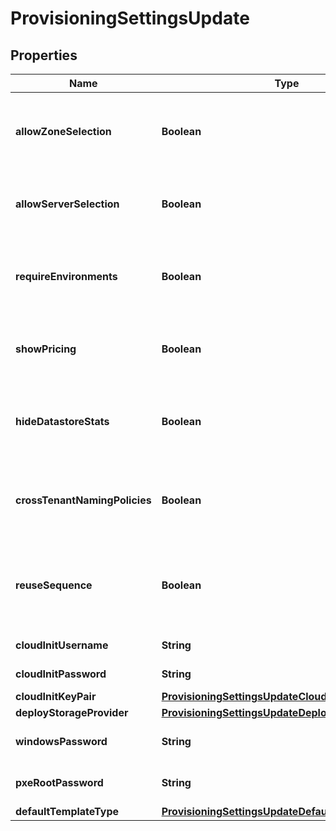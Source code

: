 

# ProvisioningSettingsUpdate

## Properties

Name | Type | Description | Notes
------------ | ------------- | ------------- | -------------
**allowZoneSelection** | **Boolean** | Use this to enable / disable allowing cloud selection |  [optional]
**allowServerSelection** | **Boolean** | Use this to enable / disable allowing host selection |  [optional]
**requireEnvironments** | **Boolean** | Use this to enable / disable requiring environment selection |  [optional]
**showPricing** | **Boolean** | Use this to enable / disable showing pricing |  [optional]
**hideDatastoreStats** | **Boolean** | Use this to enable / disable hiding datastore stats |  [optional]
**crossTenantNamingPolicies** | **Boolean** | Use this to enable / disable cross-tenant naming policies |  [optional]
**reuseSequence** | **Boolean** | Use this to enable / disable reusing naming sequence numbers |  [optional]
**cloudInitUsername** | **String** | Cloud-init username |  [optional]
**cloudInitPassword** | **String** | Cloud-init password |  [optional]
**cloudInitKeyPair** | [**ProvisioningSettingsUpdateCloudInitKeyPair**](ProvisioningSettingsUpdateCloudInitKeyPair.md) |  |  [optional]
**deployStorageProvider** | [**ProvisioningSettingsUpdateDeployStorageProvider**](ProvisioningSettingsUpdateDeployStorageProvider.md) |  |  [optional]
**windowsPassword** | **String** | Windows administrator password |  [optional]
**pxeRootPassword** | **String** | PXE Boot default root password |  [optional]
**defaultTemplateType** | [**ProvisioningSettingsUpdateDefaultTemplateType**](ProvisioningSettingsUpdateDefaultTemplateType.md) |  |  [optional]




